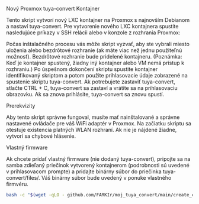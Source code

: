 
Nový Proxmox tuya-convert Kontajner

Tento skript vytvorí nový LXC kontajner na Proxmox s najnovším Debianom a nastaví tuya-convert. Pre vytvorenie nového LXC kontajnera spustite nasledujúce príkazy v SSH relácii alebo v konzole z rozhrania Proxmox:


Počas inštalačného procesu vás môže skript vyzvať, aby ste vybrali miesto uloženia alebo bezdrôtové rozhranie (ak máte viac než jednu použiteľnú možnosť). Bezdrôtové rozhranie bude pridelené kontajneru. (Poznámka: Keď je kontajner spustený, žiadny iný kontajner alebo VM nemá prístup k rozhraniu.) Po úspešnom dokončení skriptu spustite kontajner identifikovaný skriptom a potom použite prihlasovacie údaje zobrazené na spustenie skriptu tuya-convert. Ak potrebujete zastaviť tuya-convert, stlačte CTRL + C, tuya-convert sa zastaví a vrátite sa na prihlasovaciu obrazovku. Ak sa znova prihlásite, tuya-convert sa znovu spustí.

Prerekvizity

Aby tento skript správne fungoval, musíte mať nainštalované a správne nastavené ovládače pre váš WiFi adaptér v Proxmox. Na začiatku skriptu sa otestuje existencia platných WLAN rozhraní. Ak nie je nájdené žiadne, vytvorí sa chybové hlásenie.

Vlastný firmware

Ak chcete pridať vlastný firmware (nie dodaný tuya-convert), pripojte sa na samba zdieľaný priečinok vytvorený kontajnerom (podrobnosti sú uvedené v prihlasovacom prompte) a pridajte binárny súbor do priečinka tuya-convert/files/. Váš binárny súbor bude uvedený v ponuke vlastného firmvéru.


```bash
bash -c "$(wget -qLO - github.com/FARKIr/moj_tuya_convert/main/create_container.sh)"
